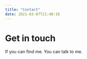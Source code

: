```yaml
---
title: "Contact"
date: 2021-03-07T21:40:19
---
```

# Get in touch

If you can find me. You can talk to me.
